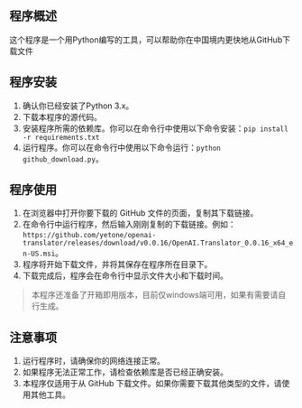 ## 程序概述

这个程序是一个用Python编写的工具，可以帮助你在中国境内更快地从GitHub下载文件

## 程序安装

1. 确认你已经安装了Python 3.x。
2. 下载本程序的源代码。
3. 安装程序所需的依赖库。你可以在命令行中使用以下命令安装：`pip install -r requirements.txt`
4. 运行程序。你可以在命令行中使用以下命令运行：`python github_download.py`。

## 程序使用

1. 在浏览器中打开你要下载的 GitHub 文件的页面，复制其下载链接。
2. 在命令行中运行程序，然后输入刚刚复制的下载链接。例如：`https://github.com/yetone/openai-translator/releases/download/v0.0.16/OpenAI.Translator_0.0.16_x64_en-US.msi`。
3. 程序将开始下载文件，并将其保存在程序所在目录下。
4. 下载完成后，程序会在命令行中显示文件大小和下载时间。

>  本程序还准备了开箱即用版本，目前仅windows端可用，如果有需要请自行生成。

## 注意事项

1. 运行程序时，请确保你的网络连接正常。
2. 如果程序无法正常工作，请检查依赖库是否已经正确安装。
3. 本程序仅适用于从 GitHub 下载文件。如果你需要下载其他类型的文件，请使用其他工具。

